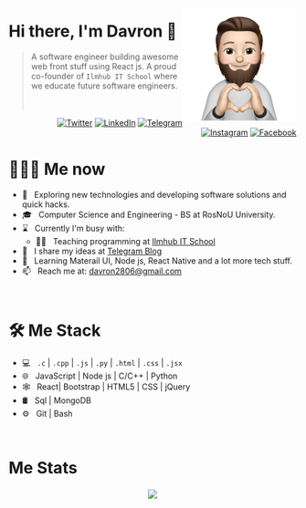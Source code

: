 <a href="https://t.me/davron_abduhakimov"><img src="34f9c20179ef29ce7b8c1f52359cf9d3-sticker.png" align="right" height="200"/></a>

# Hi there, I'm Davron 👋

> A software engineer building awesome web front stuff using React js. A proud co-founder of `Ilmhub IT School` where we educate future software engineers.
<br/><br/><br/>

<p align="end">
<a href="https://twitter.com/davron87284843" target="blank"><img alt="Twitter" src="https://img.shields.io/badge/twitter-gray?style=flat-square&logo=twitter"/></a> 
<a href="https://www.linkedin.com/in/davron-abdukhkimov-33b272206"><img alt="LinkedIn" src="https://img.shields.io/badge/LinkedIn-gray?style=flat-square&logo=linkedin"></a>
<a href="https://t.me/davron_abduhakimov"><img alt="Telegram" src="https://img.shields.io/badge/telegram-gray?style=flat-square&logo=telegram"></a>
<a href="https://instagram.com/davron_abduhakimov"><img alt="Instagram" src="https://img.shields.io/badge/instagram-gray?style=flat-square&logo=instagram"></a>
<a href="https://www.facebook.com/davron.abdukhakimov.50"><img alt="Facebook" src="https://img.shields.io/badge/facebook-gray?style=flat-square&logo=facebook"></a>
</p>

<h1> 👨🏻‍💻 Me now </h1>

- 🤔 &nbsp; Exploring new technologies and developing software solutions and quick hacks.
- 🎓 &nbsp; Computer Science and Engineering - BS at RosNoU University.
- ⌛️ &nbsp; Currently I'm busy with:
  - 👨‍🏫 &nbsp; Teaching programming at [Ilmhub IT School](https://ilmhub.uz)
- 📝 &nbsp; I share my ideas at [Telegram Blog](https://t.me/davron_Abdukhakimov)
- 🌱 &nbsp; Learning Materail UI, Node js, React Native and a lot more tech stuff.
- 📫 &nbsp; Reach me at: davron2806@gmail.com

<br/>

<h1>🛠 Me Stack</h1>

- 💻 &nbsp; `.c` | `.cpp` | `.js` | `.py` | `.html` | `.css` | `.jsx` 
- 🌐 &nbsp; JavaScript | Node js | C/C++ | Python
- 🕸 &nbsp; React| Bootstrap | HTML5 | CSS | jQuery
- 🛢 &nbsp; Sql | MongoDB
- ⚙️ &nbsp; Git | Bash 

<br/>

<h1>Me Stats</h1>

<div align="center">
<a href="">
  <img align="center" src="https://github-readme-stats.vercel.app/api?username=dawroun&count_private=true&include_all_commits=true&show_icons=true&title_color=007bff&text_color=e7e7e7&icon_color=007bff&bg_color=171c28" />
<a />
<div>
 <br/>
<!--
**wahid-d/dawroun** is a ✨ _special_ ✨ repository because its `README.md` (this file) appears on your GitHub profile.

Here are some ideas to get you started:

- 🔭 I’m currently working on ...
- 🌱 I’m currently learning ...
- 👯 I’m looking to collaborate on ...
- 🤔 I’m looking for help with ...
- 💬 Ask me about ...
- 📫 How to reach me: ...
- 😄 Pronouns: ...
- ⚡ Fun fact: ...
-->

